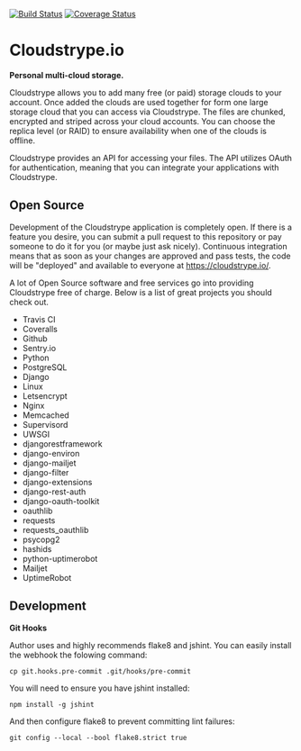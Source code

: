 [![Build Status](https://travis-ci.org/btimby/cloudstrype.svg?branch=master)](https://travis-ci.org/btimby/cloudstrype)
[![Coverage Status](https://coveralls.io/repos/github/btimby/cloudstrype/badge.svg?branch=master)](https://coveralls.io/github/btimby/cloudstrype?branch=master)

Cloudstrype.io
==============

**Personal multi-cloud storage.**

Cloudstrype allows you to add many free (or paid) storage clouds to your account.
Once added the clouds are used together for form one large storage cloud that you
can access via Cloudstrype. The files are chunked, encrypted and striped across
your cloud accounts. You can choose the replica level (or RAID) to ensure
availability when one of the clouds is offline.

Cloudstrype provides an API for accessing your files. The API utilizes OAuth for
authentication, meaning that you can integrate your applications with Cloudstrype.

Open Source
-----------

Development of the Cloudstrype application is completely open. If there is a
feature you desire, you can submit a pull request to this repository or pay someone
to do it for you (or maybe just ask nicely). Continuous integration means that as
soon as your changes are approved and pass tests, the code will be "deployed" and
available to everyone at https://cloudstrype.io/.

A lot of Open Source software and free services go into providing Cloudstrype free
of charge. Below is a list of great projects you should check out.

- Travis CI
- Coveralls
- Github
- Sentry.io
- Python
- PostgreSQL
- Django
- Linux
- Letsencrypt
- Nginx
- Memcached
- Supervisord
- UWSGI
- djangorestframework
- django-environ
- django-mailjet
- django-filter
- django-extensions
- django-rest-auth
- django-oauth-toolkit
- oauthlib
- requests
- requests_oauthlib
- psycopg2
- hashids
- python-uptimerobot
- Mailjet
- UptimeRobot

Development
-----------

**Git Hooks**

Author uses and highly recommends flake8 and jshint. You can easily install the webhook
the folowing command:

    cp git.hooks.pre-commit .git/hooks/pre-commit

You will need to ensure you have jshint installed:

    npm install -g jshint

And then configure flake8 to prevent committing lint failures:

    git config --local --bool flake8.strict true

